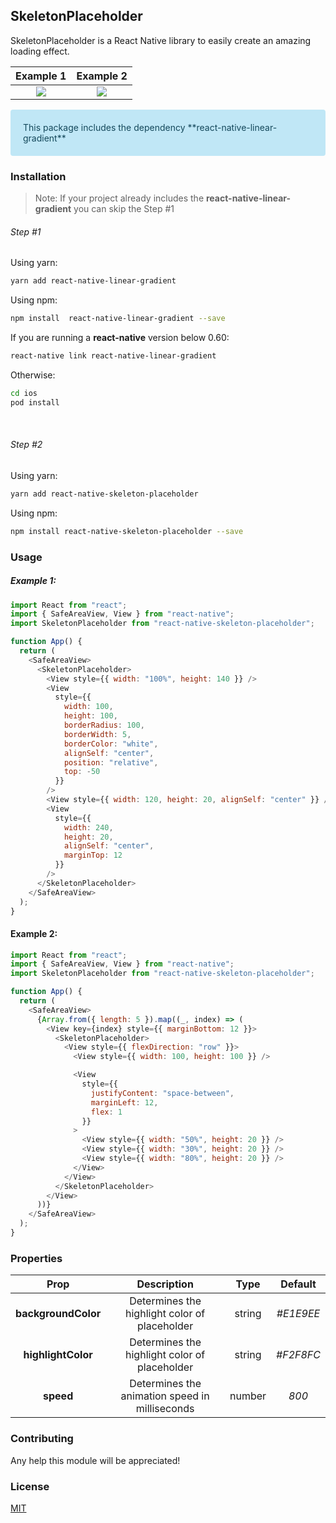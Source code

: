 ## SkeletonPlaceholder

SkeletonPlaceholder is a React Native library to easily create an amazing loading effect.

|                                                 Example 1                                                 |                                                 Example 2                                                 |
| :-------------------------------------------------------------------------------------------------------: | :-------------------------------------------------------------------------------------------------------: |
| ![](https://i.imgur.com/vWZJzZl.gif) | ![](https://i.imgur.com/iZFc7wz.gif) |

<div style="background-color:#84d2ef80; padding: 20px; border-radius: 4px; color: #14485b">This package includes the dependency **react-native-linear-gradient**
</div>

### Installation

> Note: If your project already includes the **react-native-linear-gradient** you can skip the Step #1

###### Step #1
Using yarn:

```bash
yarn add react-native-linear-gradient
```

Using npm:

```bash
npm install  react-native-linear-gradient --save
```

If you are running a **react-native** version below 0.60:

```bash
react-native link react-native-linear-gradient
```

Otherwise:

```bash
cd ios
pod install
```

&nbsp;
###### Step #2

Using yarn:

```bash
yarn add react-native-skeleton-placeholder
```

Using npm:

```bash
npm install react-native-skeleton-placeholder --save
```

### Usage

##### Example 1:

```javascript
import React from "react";
import { SafeAreaView, View } from "react-native";
import SkeletonPlaceholder from "react-native-skeleton-placeholder";

function App() {
  return (
    <SafeAreaView>
      <SkeletonPlaceholder>
        <View style={{ width: "100%", height: 140 }} />
        <View
          style={{
            width: 100,
            height: 100,
            borderRadius: 100,
            borderWidth: 5,
            borderColor: "white",
            alignSelf: "center",
            position: "relative",
            top: -50
          }}
        />
        <View style={{ width: 120, height: 20, alignSelf: "center" }} />
        <View
          style={{
            width: 240,
            height: 20,
            alignSelf: "center",
            marginTop: 12
          }}
        />
      </SkeletonPlaceholder>
    </SafeAreaView>
  );
}
```

#### Example 2:

```javascript
import React from "react";
import { SafeAreaView, View } from "react-native";
import SkeletonPlaceholder from "react-native-skeleton-placeholder";

function App() {
  return (
    <SafeAreaView>
      {Array.from({ length: 5 }).map((_, index) => (
        <View key={index} style={{ marginBottom: 12 }}>
          <SkeletonPlaceholder>
            <View style={{ flexDirection: "row" }}>
              <View style={{ width: 100, height: 100 }} />

              <View
                style={{
                  justifyContent: "space-between",
                  marginLeft: 12,
                  flex: 1
                }}
              >
                <View style={{ width: "50%", height: 20 }} />
                <View style={{ width: "30%", height: 20 }} />
                <View style={{ width: "80%", height: 20 }} />
              </View>
            </View>
          </SkeletonPlaceholder>
        </View>
      ))}
    </SafeAreaView>
  );
}
```

### Properties

|        Prop         |                  Description                   |  Type  |  Default  |
| :-----------------: | :--------------------------------------------: | :----: | :-------: |
| **backgroundColor** | Determines the highlight color of placeholder  | string | _#E1E9EE_ |
| **highlightColor**  | Determines the highlight color of placeholder  | string | _#F2F8FC_ |
|      **speed**      | Determines the animation speed in milliseconds | number |   _800_   |

### Contributing

Any help this module will be appreciated!

### License

[MIT](https://choosealicense.com/licenses/mit/)
